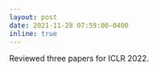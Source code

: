 ```yaml
---
layout: post
date: 2021-11-28 07:59:00-0400
inline: true
---
```


Reviewed three papers for ICLR 2022.
